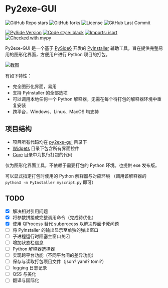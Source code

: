 # Py2exe-GUI

![GitHub Repo stars](https://img.shields.io/github/stars/muziing/Py2exe-GUI)
![GitHub forks](https://img.shields.io/github/forks/muziing/Py2exe-GUI)
![License](https://img.shields.io/github/license/muziing/Py2exe-GUI)
![GitHub Last Commit](https://img.shields.io/github/last-commit/muziing/Py2exe-GUI)

[![PySide Version](https://img.shields.io/badge/PySide-6.2-blue)](https://doc.qt.io/qtforpython/index.html)
[![Code style: black](https://img.shields.io/badge/code%20style-black-000000.svg)](https://github.com/psf/black)
[![Imports: isort](https://img.shields.io/badge/%20imports-isort-%231674b1?style=flat&labelColor=ef8336)](https://pycqa.github.io/isort/)
[![Checked with mypy](http://www.mypy-lang.org/static/mypy_badge.svg)](http://mypy-lang.org/)

Py2exe-GUI 是一个基于 [PySide6](https://doc.qt.io/qtforpython/index.html) 开发的 [PyInstaller](https://pyinstaller.org/) 辅助工具，旨在提供完整易用的图形化界面，方便用户进行 Python 项目的打包。

![截图](docs/source/images/Py2exe-GUI_v0.1.0_screenshot.png)

有如下特性：

- 完全图形化界面，易用
- 支持 PyInstaller 的全部选项
- 可以调用本地任何一个 Python 解释器，无需在每个待打包的解释器环境中重复安装
- 跨平台，Windows、Linux、MacOS 均支持

## 项目结构

- 项目所有代码均在 [py2exe-gui](src/py2exe_gui) 目录下
- [Widgets](src/py2exe_gui/Widgets) 目录下包含所有界面控件
- [Core](src/py2exe_gui/Core) 目录中为执行打包的代码

仅为图形化界面工具，不依赖于需要打包的 Python 环境。也提供 exe 发布版。

可以显式指定打包时使用的 Python 解释器与对应环境
（调用该解释器的 `python3 -m PyInstaller myscript.py` 即可）

## TODO

- [x] 解决相对引用问题
- [x] 将参数拼接成完整调用命令（完成待优化）
- [x] 使用 QProcess 替代 subprocess 以解决界面卡死问题
- [ ] 将 PyInstaller 的输出显示至单独的弹出窗口
- [ ] 子进程运行时阻塞主窗口关闭
- [ ] 增加状态栏信息
- [ ] Python 解释器选择器
- [ ] 实现跨平台功能（不同平台间的差异功能）
- [ ] 保存与读取打包项目文件（json? yaml? toml?）
- [ ] logging 日志记录
- [ ] QSS 与美化
- [ ] 翻译与国际化
